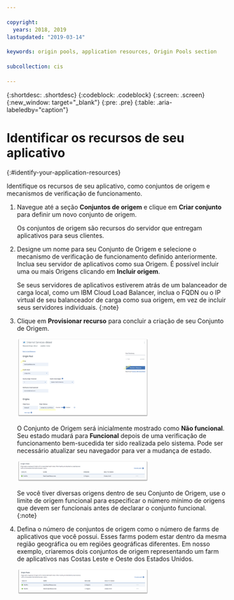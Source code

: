 ```yaml
---

copyright:
  years: 2018, 2019
lastupdated: "2019-03-14"

keywords: origin pools, application resources, Origin Pools section

subcollection: cis

---
```


{:shortdesc: .shortdesc}
{:codeblock: .codeblock}
{:screen: .screen}
{:new_window: target="_blank"}
{:pre: .pre}
{:table: .aria-labeledby="caption"}

# Identificar os recursos de seu aplicativo
{:#identify-your-application-resources}

Identifique os recursos de seu aplicativo, como conjuntos de origem e mecanismos de verificação de funcionamento.
 
1. Navegue até a seção **Conjuntos de origem** e clique em **Criar conjunto** para definir um novo conjunto de origem. 

   Os conjuntos de origem são recursos do servidor que entregam aplicativos para seus clientes. 
   
2. Designe um nome para seu Conjunto de Origem e selecione o mecanismo de verificação de funcionamento definido anteriormente. Inclua seu servidor de aplicativos como sua Origem. É possível incluir uma ou mais Origens clicando em **Incluir origem**. 

   Se seus servidores de aplicativos estiverem atrás de um balanceador de carga local, como um IBM Cloud Load Balancer, inclua o FQDN ou o IP virtual de seu balanceador de carga como sua origem, em vez de incluir seus servidores individuais.
   {:note}
   
3. Clique em **Provisionar recurso** para concluir a criação de seu Conjunto de Origem.  

   <img src="images/reliability8.png" alt="desenho" style="width: 300px;"/>
   
   O Conjunto de Origem será inicialmente mostrado como **Não funcional**. Seu estado mudará para **Funcional** depois de uma verificação de funcionamento bem-sucedida ter sido realizada pelo sistema. Pode ser necessário atualizar seu navegador para ver a mudança de estado. 
   
   <img src="images/reliability9.png" alt="desenho" style="width: 300px;"/>
   
   Se você tiver diversas origens dentro de seu Conjunto de Origem, use o limite de origem funcional para especificar o número mínimo de origens que devem ser funcionais antes de declarar o conjunto funcional.
   {:note}
   
4. Defina o número de conjuntos de origem como o número de farms de aplicativos que você possui. Esses farms podem estar dentro da mesma região geográfica
ou em regiões geográficas diferentes. Em nosso exemplo, criaremos dois conjuntos de origem representando um farm de aplicativos nas Costas Leste e Oeste dos Estados Unidos. 

   <img src="images/reliability10.png" alt="desenho" style="width: 300px;"/>
